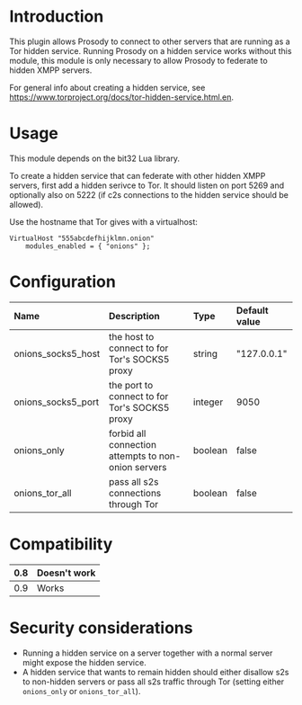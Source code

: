 # Introduction #

This plugin allows Prosody to connect to other servers that are running as a Tor hidden service. Running Prosody on a hidden service works without this module, this module is only necessary to allow Prosody to federate to hidden XMPP servers.

For general info about creating a hidden service, see https://www.torproject.org/docs/tor-hidden-service.html.en.

# Usage #
This module depends on the bit32 Lua library.

To create a hidden service that can federate with other hidden XMPP servers, first add a hidden serivce to Tor. It should listen on port 5269 and optionally also on 5222 (if c2s connections to the hidden service should be allowed).

Use the hostname that Tor gives with a virtualhost:

```
VirtualHost "555abcdefhijklmn.onion"
	modules_enabled = { "onions" };
```

# Configuration #
| **Name** | **Description** | **Type** | **Default value** |
|:---------|:----------------|:---------|:------------------|
| onions\_socks5\_host | the host to connect to for Tor's SOCKS5 proxy | string   | "127.0.0.1"       |
| onions\_socks5\_port | the port to connect to for Tor's SOCKS5 proxy | integer  | 9050              |
| onions\_only | forbid all connection attempts to non-onion servers | boolean  | false             |
| onions\_tor\_all | pass all s2s connections through Tor | boolean  | false             |


# Compatibility #
|0.8|Doesn't work|
|:--|:-----------|
|0.9|Works       |

# Security considerations #
  * Running a hidden service on a server together with a normal server might expose the hidden service.
  * A hidden service that wants to remain hidden should either disallow s2s to non-hidden servers or pass all s2s traffic through Tor (setting either `onions_only` or `onions_tor_all`).